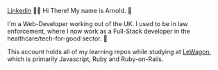<ReadMe>
  
    
<a href="https://www.linkedin.com/in/arnoldcubicijones/">Linkedin</a> 🧑‍💻
  Hi There! My name is Arnold. 👋

  I'm a Web-Developer working out of the UK. I used to be in law enforcement, where I now work as a Full-Stack developer in the healthcare/tech-for-good sector. 🏥

  This account holds all of my learning repos while studying at <a href="https://www.lewagon.com/">LeWagon</a>, which is primarily Javascript, Ruby and Ruby-on-Rails.
</ReadMe>
  
